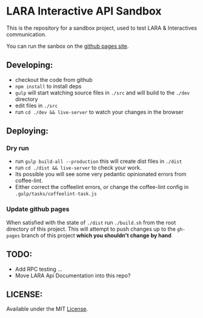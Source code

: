 # LARA Interactive API Sandbox #

This is the repository for a sandbox project, 
used to test LARA & Interactives communication.

You can run the sanbox on the [github pages site](http://concord-consortium.github.io/lara-interactive-api/).


## Developing: ##

* checkout the code from github
* `npm install` to install deps
* `gulp` will start watching source files in `./src` and will build
to the `./dev` directory
* edit  files in `./src`
* run `cd ./dev && live-server` to watch your changes in the browser

## Deploying: ##

### Dry run ###
* run `gulp build-all --production` this will create dist files in `./dist`
* run `cd ./dist && live-server` to check your work.
* Its possible you will see some very pedantic opinionated errors from coffee-lint.
* Either correct the coffeelint errors, or change the coffee-lint config in 
`.gulp/tasks/coffeelint-task.js`

### Update github pages ###
When satisfied with the state of `./dist` 
run `./build.sh` from the root directory of this project. This will attempt to
push changes up to the `gh-pages` branch of this project __which you shouldn't change by hand__

## TODO: ##
* Add RPC testing …
* Move LARA Api Documentation into this repo?

## LICENSE: ##

Available under the MIT [License](LICENSE).